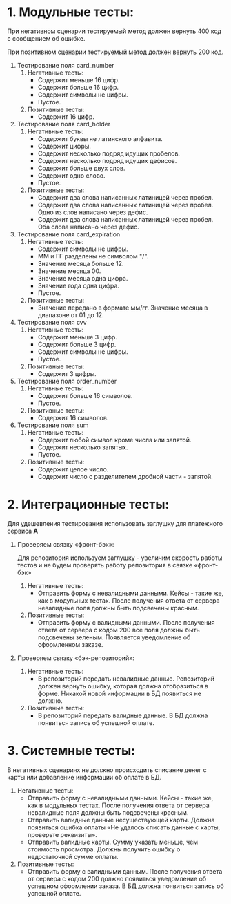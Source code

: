 # 1. Модульные тесты:

При негативном сценарии тестируемый метод должен вернуть 400 код с сообщением об ошибке.

При позитивном сценарии тестируемый метод должен вернуть 200 код.

1. Тестирование поля card_number
    1. Негативные тесты:
        * Содержит меньше 16 цифр.
        * Содержит больше 16 цифр.
        * Содержит символы не цифры.
        * Пустое.
    2. Позитивные тесты:
        * Содержит 16 цифр.
2. Тестирование поля card_holder
    1. Негативные тесты:
        * Содержит буквы не латинского алфавита.
        * Содержит цифры.
        * Содержит несколько подряд идущих пробелов.
        * Содержит несколько подряд идущих дефисов.
        * Содержит больше двух слов.
        * Содержит одно слово.
        * Пустое.
    2. Позитивные тесты:
        * Содержит два слова написанных латиницей через пробел.
        * Содержит два слова написанных латиницей через пробел. Одно из слов написано через дефис.
        * Содержит два слова написанных латиницей через пробел. Оба слова написано через дефис.
3. Тестирование поля card_expiration
    1. Негативные тесты:
        * Содержит символы не цифры.
        * ММ и ГГ разделены не символом "/".
        * Значение месяца больше 12.
        * Значение месяца 00.
        * Значение месяца одна цифра.
        * Значение года одна цифра.
        * Пустое.
    2. Позитивные тесты:
        * Значение передано в формате мм/гг. Значение месяца в диапазоне от 01 до 12.
4. Тестирование поля cvv
    1. Негативные тесты:
        * Содержит меньше 3 цифр.
        * Содержит больше 3 цифр.
        * Содержит символы не цифры.
        * Пустое.
    2. Позитивные тесты:
        * Содержит 3 цифры.
5. Тестирование поля order_number
    1. Негативные тесты:
        * Содержит больше 16 символов.
        * Пустое.
    2. Позитивные тесты:
        * Содержит 16 символов.
6. Тестирование поля sum
    1. Негативные тесты:
        * Содержит любой символ кроме числа или запятой.
        * Содержит несколько запятых.
        * Пустое.
    2. Позитивные тесты:
        * Содержит целое число.
        * Содержит число с разделителем дробной части - запятой.

# 2. Интеграционные тесты:

Для удешевления тестирования использовать заглушку для платежного сервиса **А**

1. Проверяем связку «фронт-бэк»:

   Для репозитория используем заглушку - увеличим скорость работы тестов и не будем проверять работу репозитория в
   связке «фронт-бэк»
    1. Негативные тесты:
        * Отправить форму с невалидными данными. Кейсы - такие же, как в модульных тестах. После получения ответа от
          сервера невалидные поля должны быть подсвечены красным.
    2. Позитивные тесты:
        * Отправить форму с валидными данными. После получения ответа от сервера с кодом 200 все поля должны быть
          подсвечены зеленым. Появляется уведомление об оформленном заказе.
2. Проверяем связку «бэк-репозиторий»:
    1. Негативные тесты:
        * В репозиторий передать невалидные данные. Репозиторий должен вернуть ошибку, которая должна отобразиться в
          форме. Никакой новой информации в БД появиться не должно.
    2. Позитивные тесты:
        * В репозиторий передать валидные данные. В БД должна появиться запись об успешной оплате.

# 3. Системные тесты:

В негативных сценариях не должно происходить списание денег с карты или добавление информации об оплате в БД.

1. Негативные тесты:
    * Отправить форму с невалидными данными. Кейсы - такие же, как в модульных тестах. После получения ответа от сервера
      невалидные поля должны быть подсвечены красным.
    * Отправить валидные данные несуществующей карты. Должна появиться ошибка оплаты «Не удалось списать данные с карты,
      проверьте реквизиты». 
    * Отправить валидные карты. Сумму указать меньше, чем стоимость просмотра. Должны получить ошибку о недостаточной
      сумме оплаты.
2. Позитивные тесты:
    * Отправить форму с валидными данным. После получения ответа от сервера с кодом 200 должно появиться уведомление об
      успешном оформлении заказа. В БД должна появиться запись об успешной оплате.


